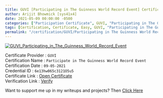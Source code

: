 ```yaml
---
title: GUVI [Participating in The Guinness World Record Event] Certificate
author: Arijit Bhowmick [sys41x4]
date: 2021-05-09 00:00:00 -0500
categories: ["Participation Certificate", GUVI, "Participating in The Guinness World Record Event"]
tags: [Certification, Certificate, Easy, GUVI, "Participating in The Guinness World Record Event", May, "2021"]
permalink: "/certification/GUVI/Participating in The Guinness World Record Event/09-05-2021.html"
---
```


[![GUVI_Participating_in_The_Guinness_World_Record_Event](/assets/certifications/GUVI/The_Guinness_World_Record_Event/09-05-2021/GuviCertification-6e13hw065c3121O5u5.png)](https://raw.githubusercontent.com/Arijit-Bhowmick/My_Certifications/main/Participation_Certs/GUVI/GuviCertification%20-%206e13hw065c3121O5u5.png)

Certificate Provider : `GUVI`<br>
Certification Name : `Participate in The Guinness World Record Event`<br>
Certification Date : `09-05-2021`<br>
Credential ID : `6e13hw065c3121O5u5`<br>
Certificate Link : <a href="https://www.guvi.in/certificate?id=6e13hw065c3121O5u5" target="_blank">Open Certificate</a><br>
Verification Link : <a href="https://www.guvi.in/verify-certificate?id=6e13hw065c3121O5u5&gwr=true" target="_blank">Verify</a><br>


Want to support me up in my writeups and projects? Then <a href="/support/sys41x4">Click Here</a>
